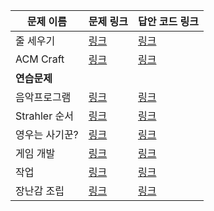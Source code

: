 |문제 이름|문제 링크|답안 코드 링크|
|---|---|---|
|줄 세우기|[링크](http://boj.kr/2252)|[링크](https://github.com/rhs0266/FastCampus/tree/main/%EA%B0%95%EC%9D%98%20%EC%9E%90%EB%A3%8C/02-%EC%95%8C%EA%B3%A0%EB%A6%AC%EC%A6%98/13-위상정렬/문제별%20코드/2252-줄%20세우기)|
|ACM Craft|[링크](http://boj.kr/1005)|[링크](https://github.com/rhs0266/FastCampus/tree/main/%EA%B0%95%EC%9D%98%20%EC%9E%90%EB%A3%8C/02-%EC%95%8C%EA%B3%A0%EB%A6%AC%EC%A6%98/13-위상정렬/문제별%20코드/1005-ACM%20Craft)|
|**연습문제**|||
|음악프로그램|[링크](http://boj.kr/2623)|[링크](https://github.com/rhs0266/FastCampus/tree/main/%EA%B0%95%EC%9D%98%20%EC%9E%90%EB%A3%8C/02-%EC%95%8C%EA%B3%A0%EB%A6%AC%EC%A6%98/13-위상정렬/문제별%20코드/2623-음악%20프로그램)|
|Strahler 순서|[링크](http://boj.kr/9470)|[링크](https://github.com/rhs0266/FastCampus/tree/main/%EA%B0%95%EC%9D%98%20%EC%9E%90%EB%A3%8C/02-%EC%95%8C%EA%B3%A0%EB%A6%AC%EC%A6%98/13-위상정렬/문제별%20코드/9470-Strahler%20순서)|
|영우는 사기꾼?|[링크](http://boj.kr/14676)|[링크](https://github.com/rhs0266/FastCampus/tree/main/%EA%B0%95%EC%9D%98%20%EC%9E%90%EB%A3%8C/02-%EC%95%8C%EA%B3%A0%EB%A6%AC%EC%A6%98/13-위상정렬/문제별%20코드/14676-영우는%20사기꾼)|
|게임 개발|[링크](http://boj.kr/1516)|[링크](https://github.com/rhs0266/FastCampus/tree/main/%EA%B0%95%EC%9D%98%20%EC%9E%90%EB%A3%8C/02-%EC%95%8C%EA%B3%A0%EB%A6%AC%EC%A6%98/13-위상정렬/문제별%20코드/1516-게임%20개발)|
|작업|[링크](http://boj.kr/2056)|[링크](https://github.com/rhs0266/FastCampus/tree/main/%EA%B0%95%EC%9D%98%20%EC%9E%90%EB%A3%8C/02-%EC%95%8C%EA%B3%A0%EB%A6%AC%EC%A6%98/13-위상정렬/문제별%20코드/2056-작업)|
|장난감 조립|[링크](http://boj.kr/2637)|[링크](https://github.com/rhs0266/FastCampus/tree/main/%EA%B0%95%EC%9D%98%20%EC%9E%90%EB%A3%8C/02-%EC%95%8C%EA%B3%A0%EB%A6%AC%EC%A6%98/13-위상정렬/문제별%20코드/2637-장난감%20조립)|